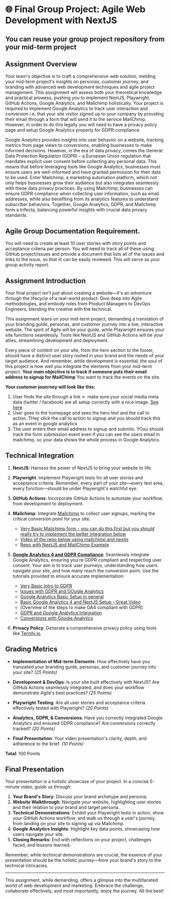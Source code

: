 # 🌐 **Final Group Project: Agile Web Development with NextJS**

## **You can reuse your group project repository from your mid-term project**

## **Assignment Overview**

Your team's objective is to craft a comprehensive web solution, melding your mid-term project's insights on personas, customer journey, and branding with advanced web development techniques and agile project management. This assignment will assess both your theoretical knowledge and practical prowess, pushing you to implement NextJS, Playwright, GitHub Actions, Google Analytics, and Mailchimp holistically.  Your project is required to implement Google Analytics to track user interaction and conversion i.e. that your site visitor signed up to your company by providing their email through a form that will send it to the service MailChimp.  However, in order to do this legally you will need to have a privacy policy page and setup Google Analytics properly for GDPR compliance.

Google Analytics provides insights into user behavior on a website, tracking metrics from page views to conversions, enabling businesses to make informed decisions. However, in the era of data privacy, comes the General Data Protection Regulation (GDPR) – a European Union regulation that mandates explicit user consent before collecting any personal data. This means that before leveraging tools like Google Analytics, businesses must ensure users are well-informed and have granted permission for their data to be used. Enter Mailchimp, a marketing automation platform, which not only helps businesses grow their audience but also integrates seamlessly with these data privacy practices. By using Mailchimp, businesses can ensure GDPR compliance when collecting user information, such as email addresses, while also benefiting from its analytics features to understand subscriber behaviors. Together, Google Analytics, GDPR, and Mailchimp form a trifecta, balancing powerful insights with crucial data privacy standards.


## Agile Group Documentation Requirement.
You will need to create at least 10 user stories with story points and acceptance criteria per person.  You will need to track all of these using GitHub project/issues and provide a document that lists all of the issues and links to the issue, so that iit can be easily reviewed.  This will serve as your group activity report.

## **Assignment Introduction**

Your final project isn't just about creating a website—it's an adventure through the lifecycle of a real-world product. Dive deep into Agile methodologies, and embody roles from Product Managers to DevOps Engineers, blending the creative with the technical. 

This assignment leans on your mid-term project, demanding a translation of your branding guide, personas, and customer journey into a live, interactive website. The spirit of Agile will be your guide, while Playwright ensures your site functions seamlessly. Tools like NextJS and GitHub Actions will be your allies, streamlining development and deployment.

Every piece of content on your site, from the hero section to the footer, should have a distinct user story rooted in your brand and the needs of your target audience. And remember, while development is essential, the soul of this project is how well you integrate the elements from your mid-term project.  **Your main objective is to track if someone puts their email address to signup for MailChimp**  You want to track the events on the site.

**Your customer jounrney will look like this:**

1. User finds the site through a link <- make sure your social media meta data (twitter / facebook) are all setup correctly with a nice image. [See here](https://www.youtube.com/watch?v=AIbSlwz2u5I)
2. User goes to the homepage and sees the hero text and the call to action.  THey click the call to action to signup and you should track this as an event in google analytics
3. The user enters their email address to signup and submits.  YOou should track the form submission event even if you can see the users email in mailchimp, so your data shows the whole process in Google Analytics.

## **Technical Integration**

1. **NextJS**: Harness the power of NextJS to bring your website to life.
2. **Playwright**: Implement Playwright tests for all user stories and acceptance criteria. Remember, every part of your site—every text area, every function—should be under Playwright's watchful eye.
3. **GitHub Actions**: Incorporate GitHub Actions to automate your workflow, from development to deployment.
4. **Mailchimp**: Integrate [Mailchimp](https://mailchimp.com) to collect user signups, marking the critical conversion point for your site.
    - [Very Basic Mailchimp form - you can do this first but you should really try to implement the better integration below ](https://www.youtube.com/watch?v=3fF57uIWYIg)
    - [Video of the repo below using mailchimp and nextjs](https://www.youtube.com/watch?v=wcG6xNe10Y4)
    - [Repo with NextJS and MailChimp Example](https://github.com/ebraj/Newsletter)
5. **[Google Analytics 4 and GDPR Compliance](https://developers.google.com/analytics/devguides/collection/ga4)**: Seamlessly integrate Google Analytics, ensuring you're GDPR compliant and respecting user consent. Your aim is to track user journeys, understanding how users navigate your site, and how many reach the conversion point. Use the tutorials provided to ensure accurate implementation:
   - [Very Basic Intro to GDPR](https://www.youtube.com/watch?v=NcHSD3fWJiQ)
   - [Issues with GDPR and GOogle Analytics](https://www.youtube.com/watch?v=xBMPtaaweTs)
   - [Google Analytics Basic Setup in general](https://www.youtube.com/watch?v=xvt9x2lm5vw)
   - [Basic Google Analytics 4 and NextJS Setup - Great Video](https://www.youtube.com/watch?v=2woWjkED-vg)
   - [Overview of the steps to make GA4 compliant with GDPR]
   - [GDPR and Google Analytics Integration](https://dev.to/ramonak/react-enable-google-analytics-after-a-user-grants-consent-5bg3)
   - [Conversions with Google Analytics](https://support.google.com/analytics/answer/12966437?hl=en)

6. **Privacy Policy**: Generate a comprehensive privacy policy using tools like [Termly.io](https://termly.io/).

## **Grading Metrics**

- **Implementation of Mid-term Elements**: How effectively have you translated your branding guide, personas, and customer journey into your site? *(25 Points)*
  
- **Development & DevOps**: Is your site built effectively with NextJS? Are GitHub Actions seamlessly integrated, and does your workflow demonstrate Agile's best practices? *(25 Points)*

- **Playwright Testing**: Are all user stories and acceptance criteria effectively tested with Playwright? *(20 Points)*

- **Analytics, GDPR, & Conversions**: Have you correctly integrated Google Analytics and ensured GDPR compliance? Are conversions correctly tracked? *(20 Points)*

- **Final Presentation**: Your video presentation's clarity, depth, and adherence to the brief. *(10 Points)*

**Total**: 100 Points

## **Final Presentation**

Your presentation is a holistic showcase of your project. In a concise 5-minute video, guide us through:

1. **Your Brand's Story**: Discuss your brand archetype and persona.
2. **Website Walkthrough**: Navigate your website, highlighting user stories and their relation to your brand and target persona.
3. **Technical Demonstrations**: Exhibit your Playwright tests in action, show your GitHub Actions workflow, and walk us through a user's journey, from landing on your site to signing up via Mailchimp.
4. **Google Analytics Insights**: Highlight key data points, showcasing how users navigate your site.
5. **Closing Remarks**: End with reflections on your project, challenges faced, and lessons learned.

Remember, while technical demonstrations are crucial, the essence of your presentation should be the holistic journey—from your brand's story to the technical intricacies.

---

This assignment, while demanding, offers a glimpse into the multifaceted world of web development and marketing. Embrace the challenge, collaborate effectively, and most importantly, enjoy the journey. All the best!

